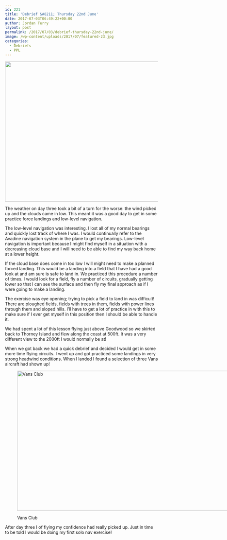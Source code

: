 ```yaml
---
id: 221
title: 'Debrief &#8211; Thursday 22nd June'
date: 2017-07-03T06:49:22+00:00
author: Jordan Terry
layout: post
permalink: /2017/07/03/debrief-thursday-22nd-june/
image: /wp-content/uploads/2017/07/featured-23.jpg
categories:
  - Debriefs
  - PPL
---
```

<img loading="lazy" src="{{ site.baseurl }}/wp-content/uploads/2017/07/featured-23-1024x461.jpg" alt="" width="1024" height="461" class="alignnone size-large wp-image-222" srcset="{{ site.baseurl }}/wp-content/uploads/2017/07/featured-23-1024x461.jpg 1024w, {{ site.baseurl }}/wp-content/uploads/2017/07/featured-23-300x135.jpg 300w, {{ site.baseurl }}/wp-content/uploads/2017/07/featured-23-768x346.jpg 768w, {{ site.baseurl }}/wp-content/uploads/2017/07/featured-23.jpg 2000w" sizes="(max-width: 1024px) 100vw, 1024px" />

The weather on day three took a bit of a turn for the worse: the wind picked up and the clouds came in low. This meant it was a good day to get in some practice force landings and low-level navigation. 

The low-level navigation was interesting. I lost all of my normal bearings and quickly lost track of where I was. I would continually refer to the Avadine navigation system in the plane to get my bearings. Low-level navigation is important because I might find myself in a situation with a decreasing cloud base and I will need to be able to find my way back home at a lower height. 

If the cloud base does come in too low I will might need to make a planned forced landing. This would be a landing into a field that I have had a good look at and am sure is safe to land in. We practiced this procedure a number of times. I would look for a field, fly a number of circuits, gradually getting lower so that I can see the surface and then fly my final approach as if I were going to make a landing.

The exercise was eye opening; trying to pick a field to land in was difficult! There are ploughed fields, fields with trees in them, fields with power lines through them and sloped hills. I’ll have to get a lot of practice in with this to make sure if I ever get myself in this position then I should be able to handle it.

We had spent a lot of this lesson flying just above Goodwood so we skirted back to Thorney Island and flew along the coast at 500ft. It was a very different view to the 2000ft I would normally be at!

When we got back we had a quick debrief and decided I would get in some more time flying circuits. I went up and got practiced some landings in very strong headwind conditions. When I landed I found a selection of three Vans aircraft had shown up!<figure id="attachment_223" class="thumbnail wp-caption alignnone" style="width: 1034px">

<img loading="lazy" src="{{ site.baseurl }}/wp-content/uploads/2017/07/vans-club-1024x461.jpg" alt="Vans Club" width="1024" height="461" class="size-large wp-image-223" srcset="{{ site.baseurl }}/wp-content/uploads/2017/07/vans-club-1024x461.jpg 1024w, {{ site.baseurl }}/wp-content/uploads/2017/07/vans-club-300x135.jpg 300w, {{ site.baseurl }}/wp-content/uploads/2017/07/vans-club-768x346.jpg 768w, {{ site.baseurl }}/wp-content/uploads/2017/07/vans-club.jpg 2000w" sizes="(max-width: 1024px) 100vw, 1024px" /> <figcaption class="caption wp-caption-text">Vans Club</figcaption></figure> 

After day three I of flying my confidence had really picked up. Just in time to be told I would be doing my first solo nav exercise!